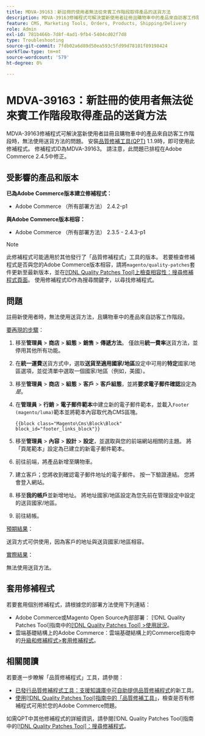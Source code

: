 ```yaml
---
title: MDVA-39163：新註冊的使用者無法從來賓工作階段取得產品的送貨方法
description: MDVA-39163修補程式可解決當新使用者註冊且購物車中的產品來自訪客工作階段時，無法使用送貨方法的問題。 安裝[Quality Patches Tool (QPT)](https://experienceleague.adobe.com/zh-hant/docs/commerce-operations/tools/quality-patches-tool/quality-patches-tool-to-self-serve-quality-patches) 1.1.9後，即可使用此修補程式。 修補程式ID為MDVA-39163。 請注意，此問題已排程在Adobe Commerce 2.4.5中修正。
feature: CMS, Marketing Tools, Orders, Products, Shipping/Delivery
role: Admin
exl-id: 781b466b-7d8f-4ad1-9fb4-5404cd02f7d8
type: Troubleshooting
source-git-commit: 7fdb02a6d89d50ea593c5fd99d78101f89198424
workflow-type: tm+mt
source-wordcount: '579'
ht-degree: 0%

---
```


# MDVA-39163：新註冊的使用者無法從來賓工作階段取得產品的送貨方法

MDVA-39163修補程式可解決當新使用者註冊且購物車中的產品來自訪客工作階段時，無法使用送貨方法的問題。 安裝[品質修補工具(QPT)](https://experienceleague.adobe.com/zh-hant/docs/commerce-operations/tools/quality-patches-tool/quality-patches-tool-to-self-serve-quality-patches) 1.1.9時，即可使用此修補程式。 修補程式ID為MDVA-39163。 請注意，此問題已排程在Adobe Commerce 2.4.5中修正。

## 受影響的產品和版本

**已為Adobe Commerce版本建立修補程式：**

* Adobe Commerce （所有部署方法） 2.4.2-p1

**與Adobe Commerce版本相容：**

* Adobe Commerce （所有部署方法） 2.3.5 - 2.4.3-p1

>[!NOTE]
>
>此修補程式可能適用於其他發行了「品質修補程式」工具的版本。 若要檢查修補程式是否與您的Adobe Commerce版本相容，請將`magento/quality-patches`套件更新至最新版本，並在[[!DNL Quality Patches Tool]上檢查相容性：搜尋修補程式頁面](https://experienceleague.adobe.com/zh-hant/docs/commerce-operations/tools/quality-patches-tool/quality-patches-tool-to-self-serve-quality-patches)。 使用修補程式ID作為搜尋關鍵字，以尋找修補程式。

## 問題

註冊新使用者時，無法使用送貨方法，且購物車中的產品來自訪客工作階段。

<u>要再現的步驟</u>：

1. 移至&#x200B;**管理員** > **商店** > **組態** > **銷售** > **傳遞方法**。 僅啟用&#x200B;**統一費率**&#x200B;送貨方法，並停用其他所有功能。
1. 在&#x200B;**統一運費**&#x200B;送貨方式中，選取&#x200B;**送貨至適用國家/地區**&#x200B;設定中可用的&#x200B;**特定**&#x200B;國家/地區選項，並從清單中選取一個國家/地區（例如，美國）。
1. 移至&#x200B;**管理員** > **商店** > **組態** > **客戶** > **客戶組態**，並將&#x200B;**要求電子郵件確認**&#x200B;設定為&#x200B;_是_。
1. 在&#x200B;**管理員** > **行銷** > **電子郵件範本**&#x200B;中建立新的電子郵件範本，並載入`Footer (magento/luma)`範本並將範本內容取代為CMS區塊。

   ```CMS
   {{block class="Magento\Cms\Block\Block" block_id="footer_links_block"}}
   ```

1. 移至&#x200B;**管理員** > **內容** > **設計** > **設定**，並選取與您的前端網站相關的主題。 將「頁尾範本」設定為已建立的新電子郵件範本。
1. 前往前端，將產品新增至購物車。
1. 建立客戶；您將收到確認電子郵件地址的電子郵件。 按一下驗證連結。 您將會登入網站。
1. 移至&#x200B;**我的帳戶**&#x200B;並新增地址。 將地址國家/地區設定為您先前在管理設定中設定的送貨國家/地區。
1. 前往結帳。

<u>預期結果</u>：

送貨方式可供使用，因為客戶的地址與送貨國家/地區相容。

<u>實際結果</u>：

無法使用送貨方法。

## 套用修補程式

若要套用個別修補程式，請根據您的部署方法使用下列連結：

* Adobe Commerce或Magento Open Source內部部署： [!DNL Quality Patches Tool]指南中的[[!DNL Quality Patches Tool] >使用狀況](/help/tools/quality-patches-tool/usage.md)。
* 雲端基礎結構上的Adobe Commerce：雲端基礎結構上的Commerce指南中的[升級和修補程式>套用修補程式](https://experienceleague.adobe.com/docs/commerce-cloud-service/user-guide/develop/upgrade/apply-patches.html?lang=zh-Hant)。

## 相關閱讀

若要進一步瞭解「品質修補程式」工具，請參閱：

* [已發行品質修補程式工具：支援知識庫中可自助提供品質修補程式](https://experienceleague.adobe.com/zh-hant/docs/commerce-operations/tools/quality-patches-tool/quality-patches-tool-to-self-serve-quality-patches)的新工具。
* [使用[!DNL Quality Patches Tool]指南中的「品質修補工具」](/help/tools/quality-patches-tool/patches-available-in-qpt/check-patch-for-magento-issue-with-magento-quality-patches.md)，檢查是否有修補程式可用於您的Adobe Commerce問題。

如需QPT中其他修補程式的詳細資訊，請參閱[!DNL Quality Patches Tool]指南中的[[!DNL Quality Patches Tool]：搜尋修補程式](https://experienceleague.adobe.com/tools/commerce-quality-patches/index.html?lang=zh-Hant)。
